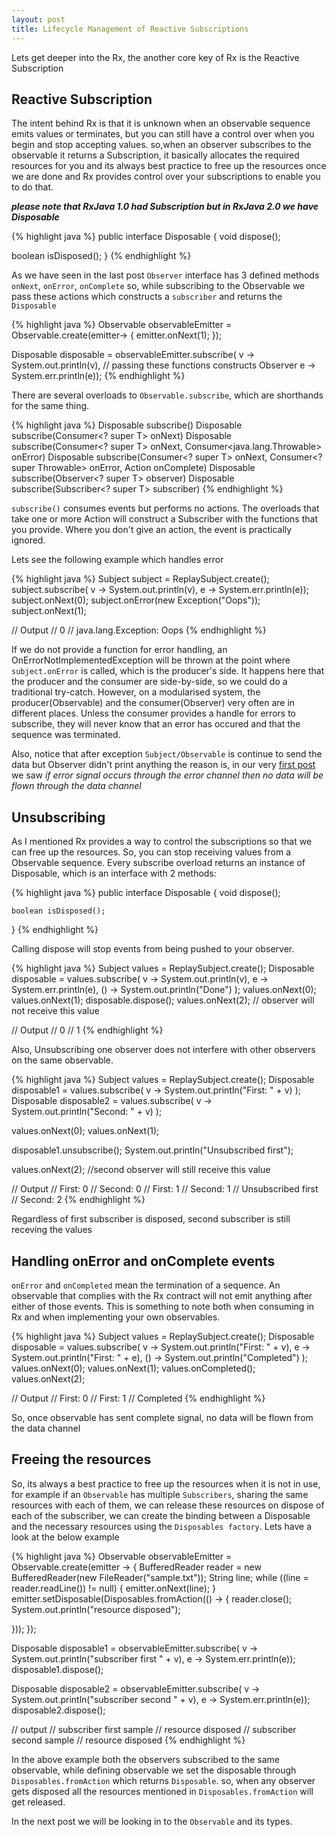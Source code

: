 ```yaml
---
layout: post
title: Lifecycle Management of Reactive Subscriptions
---
```


Lets get deeper into the Rx, the another core key of Rx is the Reactive Subscription

## Reactive Subscription

The intent behind Rx is that it is unknown when an observable sequence emits values or terminates, but you can still have a control over when you begin and stop accepting values. so,when an observer subscribes to the observable it returns a Subscription, it basically allocates the required resources for you and its always best practice to free up the resources once we are done and Rx provides control over your subscriptions to enable you to do that.

***please note that RxJava 1.0 had Subscription but in RxJava 2.0 we have Disposable***

{% highlight java %}
public interface Disposable {
  void dispose();

  boolean isDisposed();
}
{% endhighlight %}

As we have seen in the last post `Observer` interface has 3 defined methods `onNext`, `onError`,
`onComplete` so, while subscribing to the Observable we pass these actions which constructs a `subscriber` and returns the `Disposable`

{% highlight java %}
Observable observableEmitter = Observable.create(emitter-> {
  emitter.onNext(1);
});

Disposable disposable = observableEmitter.subscribe(
        v -> System.out.println(v), // passing these functions constructs Observer
        e -> System.err.println(e));
{% endhighlight %}

There are several overloads to `Observable.subscribe`, which are shorthands for the same thing.

{% highlight java %}
Disposable  subscribe()
Disposable  subscribe(Consumer<? super T> onNext)
Disposable  subscribe(Consumer<? super T> onNext, Consumer<java.lang.Throwable> onError)
Disposable  subscribe(Consumer<? super T> onNext, Consumer<? super Throwable> onError, Action onComplete)
Disposable  subscribe(Observer<? super T> observer)
Disposable  subscribe(Subscriber<? super T> subscriber)
{% endhighlight %}

`subscribe()` consumes events but performs no actions. The overloads that take one or more Action will construct a Subscriber with the functions that you provide. Where you don't give an action, the event is practically ignored.

Lets see the following example which handles error

{% highlight java %}
Subject<Integer> subject = ReplaySubject.create();
subject.subscribe(
  v -> System.out.println(v),
  e -> System.err.println(e));
subject.onNext(0);
subject.onError(new Exception("Oops"));
subject.onNext(1);

// Output
// 0
// java.lang.Exception: Oops
{% endhighlight %}

If we do not provide a function for error handling, an OnErrorNotImplementedException will be thrown at the point where `subject.onError` is called, which is the producer's side. It happens here that the producer and the consumer are side-by-side, so we could do a traditional try-catch. However, on a modularised system, the producer(Observable) and the consumer(Observer) very often are in different places. Unless the consumer provides a handle for errors to subscribe, they will never know that an error has occured and that the sequence was terminated.

Also, notice that after exception `Subject/Observable` is continue to send the data but Observer didn't print anything the reason is, in our very [first post](https://www.linkedin.com/pulse/reactive-programming-step-ahead-functional-murtaza-bagwala/) we saw _if error signal occurs through the error channel then no data will be flown through the data channel_

## Unsubscribing

As I mentioned Rx provides a way to control the subscriptions so that we can free up the resources. So, you can stop receiving values from a Observable sequence. Every subscribe overload returns an instance of Disposable, which is an interface with 2 methods:

{% highlight java %}
public interface Disposable {
    void dispose();

    boolean isDisposed();
}
{% endhighlight %}

Calling dispose will stop events from being pushed to your observer.

{% highlight java %}
Subject<Integer>  values = ReplaySubject.create();
Disposable disposable = values.subscribe(
    v -> System.out.println(v),
    e -> System.err.println(e),
    () -> System.out.println("Done")
);
values.onNext(0);
values.onNext(1);
disposable.dispose();
values.onNext(2); // observer will not receive this value

// Output
// 0
// 1
{% endhighlight %}

Also, Unsubscribing one observer does not interfere with other observers on the same observable.

{% highlight java %}
Subject<Integer>  values = ReplaySubject.create();
Disposable disposable1 = values.subscribe(
    v -> System.out.println("First: " + v)
);
Disposable disposable2 = values.subscribe(
  v -> System.out.println("Second: " + v)
);

values.onNext(0);
values.onNext(1);

disposable1.unsubscribe();
System.out.println("Unsubscribed first");

values.onNext(2); //second observer will still receive this value


// Output
// First: 0
// Second: 0
// First: 1
// Second: 1
// Unsubscribed first
// Second: 2
{% endhighlight %}

Regardless of first subscriber is disposed, second subscriber is still receving the values

## Handling onError and onComplete events

`onError` and `onCompleted` mean the termination of a sequence. An observable that complies with the Rx contract will not emit anything after either of those events. This is something to note both when consuming in Rx and when implementing your own observables.

{% highlight java %}
Subject<Integer>  values = ReplaySubject.create();
Disposable disposable = values.subscribe(
    v -> System.out.println("First: " + v),
    e -> System.out.println("First: " + e),
    () -> System.out.println("Completed")
);
values.onNext(0);
values.onNext(1);
values.onCompleted();
values.onNext(2);


// Output
// First: 0
// First: 1
// Completed
{% endhighlight %}

So, once observable has sent complete signal, no data will be flown from the data channel

## Freeing the resources

So, its always a best practice to free up the resources when it is not in use, for example if an `Observable` has multiple `Subscribers`, sharing the same resources with each of them, we can release these resources on dispose of each of the subscriber, we can create the binding between a Disposable and the necessary resources using the `Disposables factory`. Lets have a look at the below example

{% highlight java %}
Observable observableEmitter = Observable.create(emitter -> {
  BufferedReader reader = new BufferedReader(new FileReader("sample.txt"));
  String line;
  while ((line = reader.readLine()) != null)
  {
      emitter.onNext(line);
  }
  emitter.setDisposable(Disposables.fromAction(() -> {
      reader.close();
      System.out.println("resource disposed");

  }));
});

Disposable disposable1 = observableEmitter.subscribe(
        v -> System.out.println("subscriber first " + v),
        e -> System.err.println(e));
disposable1.dispose();

Disposable disposable2 = observableEmitter.subscribe(
        v -> System.out.println("subscriber second " + v),
        e -> System.err.println(e));
disposable2.dispose();


// output
// subscriber first sample
// resource disposed
// subscriber second sample
// resource disposed
{% endhighlight %}

In the above example both the observers subscribed to the same observable, while defining observable we set the disposable through `Disposables.fromAction` which returns `Disposable`. so, when any observer gets disposed all the resources mentioned in `Disposables.fromAction` will get released.

In the next post we will be looking in to the `Observable` and its types.

